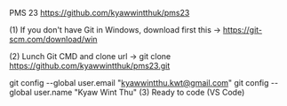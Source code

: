 PMS 23 https://github.com/kyawwintthuk/pms23

(1) If you don't have Git in Windows, download first this → https://git-scm.com/download/win

(2) Lunch Git CMD and clone url → git clone https://github.com/kyawwintthuk/pms23.git

git config --global user.email "kyawwintthu.kwt@gmail.com"
git config --global user.name "Kyaw Wint Thu"
(3) Ready to code (VS Code)
